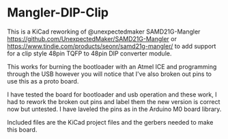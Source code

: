 # Mangler-DIP-Clip
This is a KiCad reworking of @unexpectedmaker SAMD21G-Mangler https://github.com/UnexpectedMaker/SAMD21G-Mangler or https://www.tindie.com/products/seonr/samd21g-mangler/ to add support for a clip style 48pin TQFP to 48pin DIP converter module.

This works for burning the bootloader with an Atmel ICE and programming through the USB however you will notice that I've also broken out pins to use this as a proto board.

I have tested the board for bootloader and usb operation and these work, I had to rework the broken out pins and label them the new version is correct now but untested. I have laveled the pins as in the Arduino M0 board library.

Included files are the KiCad project files and the gerbers needed to make this board.
